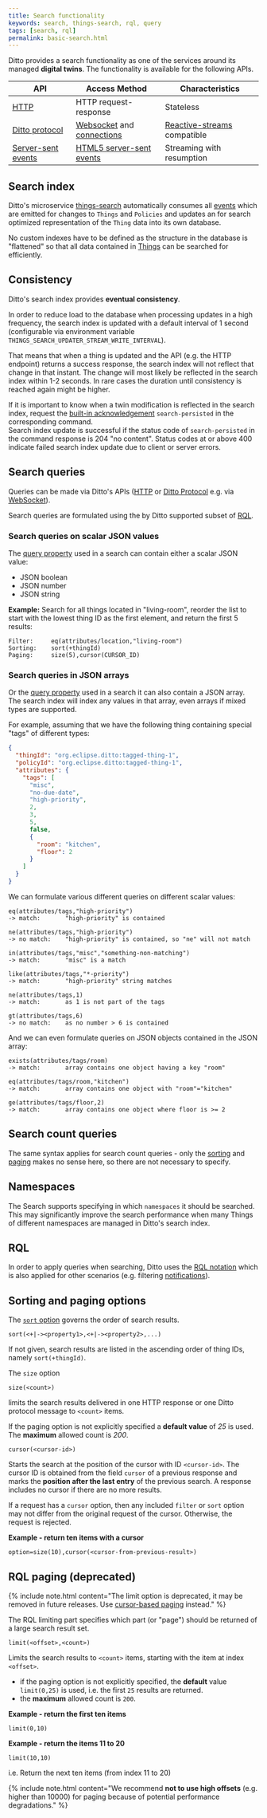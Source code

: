 ```yaml
---
title: Search functionality
keywords: search, things-search, rql, query
tags: [search, rql]
permalink: basic-search.html
---
```


Ditto provides a search functionality as one of the services around its managed **digital twins**.
The functionality is available for the following APIs.

| API | Access Method | Characteristics |
|-----|---------------|-----------------|
|[HTTP](httpapi-search.html)|HTTP request-response|Stateless|
|[Ditto protocol](protocol-specification-things-search.html)|[Websocket](httpapi-protocol-bindings-websocket.html) and [connections](basic-connections.html)| [Reactive-streams](https://reactive-streams.org) compatible |
|[Server-sent events](httpapi-sse.html#sse-api-searchthings)|[HTML5 server-sent events](https://html.spec.whatwg.org/multipage/server-sent-events.html)|Streaming with resumption|

## Search index

Ditto's microservice [things-search](architecture-services-things-search.html) automatically consumes all 
[events](basic-signals-event.html) which are emitted for changes to `Things` and `Policies` and updates an for search 
optimized representation of the `Thing` data into its own database.

No custom indexes have to be defined as the structure in the database is "flattened" so that all data contained in 
[Things](basic-thing.html) can be searched for efficiently.

## Consistency

Ditto's search index provides **eventual consistency**.

In order to reduce load to the database when processing updates in a high frequency, the search index is updated 
with a default interval of 1 second (configurable via environment variable `THINGS_SEARCH_UPDATER_STREAM_WRITE_INTERVAL`).

That means that when a thing is updated and the API (e.g. the HTTP endpoint) returns a success response, the search index
will not reflect that change in that instant. The change will most likely be reflected in the search index within
1-2 seconds. In rare cases the duration until consistency is reached again might be higher.

If it is important to know when a twin modification is reflected in the search index, request the
[built-in acknowledgement](basic-acknowledgements.html#built-in-acknowledgement-labels) `search-persisted` 
in the corresponding command.  
Search index update is successful if the status code of `search-persisted` in the command response is 204 "no content".
Status codes at or above 400 indicate failed search index update due to client or server errors.

## Search queries

Queries can be made via Ditto's APIs ([HTTP](httpapi-search.html) or 
[Ditto Protocol](protocol-specification-things-search.html) e.g. via [WebSocket](httpapi-protocol-bindings-websocket.html)).

Search queries are formulated using the by Ditto supported subset of [RQL](basic-rql.html).

### Search queries on scalar JSON values

The [query property](basic-rql.html#query-property) used in a search can contain either a scalar JSON value:
* JSON boolean
* JSON number
* JSON string

**Example:** Search for all things located in "living-room", reorder the list to start with the lowest thing ID as
the first element, and return the first 5 results:
```
Filter:     eq(attributes/location,"living-room")
Sorting:    sort(+thingId)
Paging:     size(5),cursor(CURSOR_ID)
```

### Search queries in JSON arrays

Or the [query property](basic-rql.html#query-property) used in a search it can also contain a JSON array.  
The search index will index any values in that array, even arrays if mixed types are supported.

For example, assuming that we have the following thing containing special "tags" of different types:
```json
{
  "thingId": "org.eclipse.ditto:tagged-thing-1",
  "policyId": "org.eclipse.ditto:tagged-thing-1",
  "attributes": {
    "tags": [
      "misc",
      "no-due-date",
      "high-priority",
      2,
      3,
      5,
      false,
      {
        "room": "kitchen",
        "floor": 2
      }
    ]
  }
}
```

We can formulate various different queries on different scalar values:
```
eq(attributes/tags,"high-priority")
-> match:       "high-priority" is contained

ne(attributes/tags,"high-priority")
-> no match:    "high-priority" is contained, so "ne" will not match

in(attributes/tags,"misc","something-non-matching")
-> match:       "misc" is a match

like(attributes/tags,"*-priority")
-> match:       "high-priority" string matches

ne(attributes/tags,1)
-> match:       as 1 is not part of the tags

gt(attributes/tags,6)
-> no match:    as no number > 6 is contained
```

And we can even formulate queries on JSON objects contained in the JSON array:
```
exists(attributes/tags/room)
-> match:       array contains one object having a key "room"

eq(attributes/tags/room,"kitchen")
-> match:       array contains one object with "room"="kitchen"

ge(attributes/tags/floor,2)
-> match:       array contains one object where floor is >= 2
```


## Search count queries 

The same syntax applies for search count queries - only the [sorting](basic-rql.html#rql-sorting) and 
[paging](#rql-paging-deprecated) makes no sense here, so there are not necessary to specify. 


## Namespaces

The Search supports specifying in which `namespaces` it should be searched. This may significantly improve the search 
performance when many Things of different namespaces are managed in Ditto's search index.  


## RQL

In order to apply queries when searching, Ditto uses the [RQL notation](basic-rql.html) which is also applied for other 
scenarios (e.g. filtering [notifications](basic-changenotifications.html)).


## Sorting and paging options

The [`sort` option](basic-rql.html#rql-sorting) governs the order of search results.

```
sort(<+|-><property1>,<+|-><property2>,...)
```

If not given, search results are listed in the ascending order of thing IDs, namely `sort(+thingId)`.

The `size` option
```
size(<count>)
```
limits the search results delivered in one HTTP response or one Ditto protocol message to `<count>` items.

If the paging option is not explicitly specified a **default value** of _25_ is used. 
The **maximum** allowed count is _200_.

```
cursor(<cursor-id>)
```
Starts the search at the position of the cursor with ID `<cursor-id>`. The cursor ID is obtained from the field 
`cursor` of a previous response and marks the **position after the last entry** of the previous search. A response 
includes no cursor if there are no more results.

If a request has a `cursor` option, then any included `filter` or `sort` option may not differ from the original request 
of the cursor. Otherwise, the request is rejected.

**Example - return ten items with a cursor**
```
option=size(10),cursor(<cursor-from-previous-result>)
```

## RQL paging (deprecated)

{% include note.html content="The limit option is deprecated, it may be removed in future releases. Use [cursor-based 
paging](basic-search.html#sorting-and-paging-options) instead." %}

The RQL limiting part specifies which part (or "page") should be returned of a large search result set.

```
limit(<offset>,<count>)
```

Limits the search results to `<count>` items, starting with the item at index `<offset>`. 
* if the paging option is not explicitly specified, the **default** value `limit(0,25)` is used, 
  i.e. the first `25` results are returned.
* the **maximum** allowed count is `200`.

**Example - return the first ten items**
```
limit(0,10)
```

**Example - return the items 11 to 20**
```
limit(10,10)
```
i.e. Return the next ten items (from index 11 to 20)

{% include note.html content="We recommend **not to use high offsets** (e.g. higher than 10000) for paging
    because of potential performance degradations." %}
